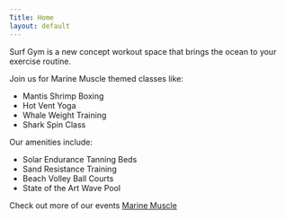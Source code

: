 ```yaml
---
Title: Home
layout: default
---
```

Surf Gym is a new concept workout space that brings the ocean to your exercise routine.

Join us for Marine Muscle themed classes like:
- Mantis Shrimp Boxing
- Hot Vent Yoga
- Whale Weight Training
- Shark Spin Class

Our amenities include:
- Solar Endurance Tanning Beds
- Sand Resistance Training
- Beach Volley Ball Courts
- State of the Art Wave Pool

Check out more of our events [Marine Muscle](https://www.surfgym.com)
